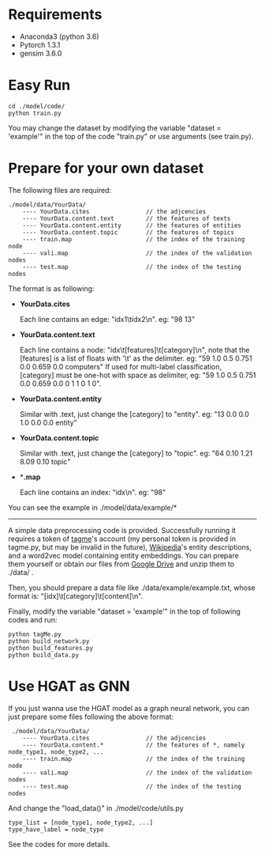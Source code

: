 # Requirements

- Anaconda3 (python 3.6)
- Pytorch 1.3.1
- gensim  3.6.0



# Easy Run

```
cd ./model/code/
python train.py
```

You may change the dataset by modifying the variable "dataset = 'example'" in the top of the code "train.py" or use arguments (see train.py). 




# Prepare for your own dataset

The following files are required:

    ./model/data/YourData/
        ---- YourData.cites                // the adjcencies
        ---- YourData.content.text         // the features of texts
        ---- YourData.content.entity       // the features of entities
        ---- YourData.content.topic        // the features of topics
        ---- train.map                     // the index of the training node
        ---- vali.map                      // the index of the validation nodes
        ---- test.map                      // the index of the testing nodes

The format is as following:

- **YourData.cites**

  Each line contains an edge:     "idx1\tidx2\n".        eg: "98	13"

- **YourData.content.text**

  Each line contains a node:    "idx\t[features]\t[category]\n", note that the [features] is a list of floats with '\t' as the delimiter.      eg:    "59	1.0	0.5	0.751	0.0	0.659	0.0	computers"
  If used for multi-label classification,  [category] must be one-hot with space as delimiter,       eg:   "59	1.0	0.5	0.751	0.0	0.659	0.0	0 1 1 0 1 0".

 - **YourData.content.entity**

   Similar with .text, just change the [category] to "entity".		eg: "13	0.0	0.0	1.0	0.0	0.0	entity"

 - **YourData.content.topic**

   Similar with .text, just change the [category] to "topic".		eg: "64	0.10	1.21	8.09	0.10	topic"

 - ***.map**

   Each line contains an index:     "idx\n".              eg:  "98"

You can see the example in ./model/data/example/*

----

A simple data preprocessing code is provided. Successfully running it requires a token of [tagme](https://sobigdata.d4science.org/web/tagme/tagme-help "TagMe")'s account  (my personal token is provided  in tagme.py, but may be invalid in the future), [Wikipedia](https://dumps.wikimedia.org/ "WikiPedia")'s entity descriptions, and a word2vec model containing entity embeddings. You can prepare them yourself or obtain our files from [Google Drive](https://drive.google.com/open?id=1v9GD5ezHGbekoLDw5aAzh6-C-QUS-j93) and unzip them to ./data/ .

Then, you should prepare a data file like ./data/example/example.txt, whose format is:         "[idx]\t[category]\t[content]\n". 

Finally, modify the variable "dataset = 'example'" in the top of following codes and run:

```
python tagMe.py
python build_network.py
python build_features.py
python build_data.py
```



# Use HGAT as GNN

If you just wanna use the HGAT model as a graph neural network, you can just prepare some files following the above format:

     ./model/data/YourData/
        ---- YourData.cites                // the adjcencies
        ---- YourData.content.*            // the features of *, namely node_type1, node_type2, ...
        ---- train.map                     // the index of the training node
        ---- vali.map                      // the index of the validation nodes
        ---- test.map                      // the index of the testing nodes

And change the   "load_data()"  in ./model/code/utils.py

```
type_list = [node_type1, node_type2, ...]
type_have_label = node_type
```

See the codes for more details.
